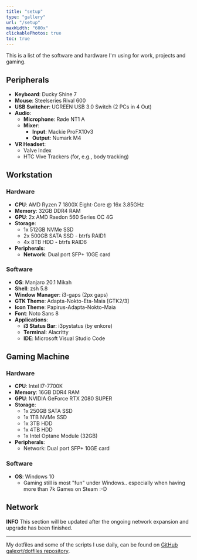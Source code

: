 ```yaml
---
title: "setup"
type: "gallery"
url: "/setup"
maxWidth: "600x"
clickablePhotos: true
toc: true
---
```


This is a list of the software and hardware I'm using for work, projects and gaming.

## Peripherals

* **Keyboard**: Ducky Shine 7
* **Mouse**: Steelseries Rival 600
* **USB Switcher**: UGREEN USB 3.0 Switch (2 PCs in 4 Out)
* **Audio**:
    * **Microphone**: Røde NT1 A
    * **Mixer**:
        * **Input**: Mackie ProFX10v3
        * **Output**: Numark M4
* **VR Headset**:
    * Valve Index
    * HTC Vive Trackers (for, e.g., body tracking)

## Workstation

### Hardware

* **CPU**: AMD Ryzen 7 1800X Eight-Core @ 16x 3.85GHz
* **Memory**: 32GB DDR4 RAM
* **GPU**: 2x AMD Raedon 560 Series OC 4G
* **Storage**:
    * 1x 512GB NVMe SSD
    * 2x 500GB SATA SSD - btrfs RAID1
    * 4x 8TB HDD - btrfs RAID6
* **Peripherals**:
    * **Network**: Dual port SFP+ 10GE card

### Software

* **OS**: Manjaro 20.1 Mikah
* **Shell**: zsh 5.8
* **Window Manager**: i3-gaps (2px gaps)
* **GTK Theme**: Adapta-Nokto-Eta-Maia [GTK2/3]
* **Icon Theme**: Papirus-Adapta-Nokto-Maia
* **Font**: Noto Sans 8
* **Applications**:
    * **i3 Status Bar**: i3pystatus (by enkore)
    * **Terminal**: Alacritty
    * **IDE**: Microsoft Visual Studio Code

## Gaming Machine

### Hardware
* **CPU**: Intel I7-7700K
* **Memory**: 16GB DDR4 RAM
* **GPU**: NVIDIA GeForce RTX 2080 SUPER
* **Storage**:
    * 1x 250GB SATA SSD
    * 1x 1TB NVMe SSD
    * 1x 3TB HDD
    * 1x 4TB HDD
    * 1x Intel Optane Module (32GB)
* **Peripherals**:
    * Network: Dual port SFP+ 10GE card

### Software

* **OS**: Windows 10
    * Gaming still is most "fun" under Windows.. especially when having more than 7k Games on Steam :-D

## Network

**INFO** This section will be updated after the ongoing network expansion and upgrade has been finished.

***

My dotfiles and some of the scripts I use daily, can be found on [GitHub galexrt/dotfiles repository](https://github.com/galexrt/dotfiles).
